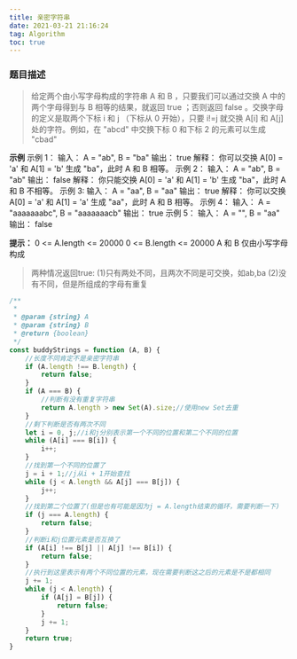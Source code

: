 ```yaml
---
title: 亲密字符串
date: 2021-03-21 21:16:24
tag: Algorithm
toc: true
---
```


### 题目描述
>给定两个由小写字母构成的字符串 A 和 B ，只要我们可以通过交换 A 中的两个字母得到与 B 相等的结果，就返回 true ；否则返回 false 。交换字母的定义是取两个下标 i 和 j （下标从 0 开始），只要 i!=j 就交换 A[i] 和 A[j] 处的字符。例如，在 "abcd" 中交换下标 0 和下标 2 的元素可以生成 "cbad"

**示例**
示例 1：
输入： A = "ab", B = "ba"
输出： true
解释： 你可以交换 A[0] = 'a' 和 A[1] = 'b' 生成 "ba"，此时 A 和 B 相等。
示例 2：
输入： A = "ab", B = "ab"
输出： false
解释： 你只能交换 A[0] = 'a' 和 A[1] = 'b' 生成 "ba"，此时 A 和 B 不相等。
示例 3:
输入： A = "aa", B = "aa"
输出： true
解释： 你可以交换 A[0] = 'a' 和 A[1] = 'a' 生成 "aa"，此时 A 和 B 相等。
示例 4：
输入： A = "aaaaaaabc", B = "aaaaaaacb"
输出： true
示例 5：
输入： A = "", B = "aa"
输出： false

**提示：**
0 <= A.length <= 20000
0 <= B.length <= 20000
A 和 B 仅由小写字母构成

>两种情况返回true:
>(1)只有两处不同，且两次不同是可交换，如ab,ba
>(2)没有不同，但是所组成的字母有重复

```js
/**
 * 
 * @param {string} A 
 * @param {string} B 
 * @return {boolean}
 */
const buddyStrings = function (A, B) {
    //长度不同肯定不是亲密字符串
    if (A.length !== B.length) {
        return false;
    }
    if (A === B) {
        //判断有没有重复字符串
        return A.length > new Set(A).size;//使用new Set去重
    }
    //剩下判断是否有两次不同
    let i = 0, j;//i和j分别表示第一个不同的位置和第二个不同的位置
    while (A[i] === B[i]) {
        i++;
    }
    //找到第一个不同的位置了
    j = i + 1;//j从i + 1开始查找
    while (j < A.length && A[j] === B[j]) {
        j++;
    }
    //找到第二个位置了(但是也有可能是因为j = A.length结束的循环，需要判断一下)
    if (j === A.length) {
        return false;
    }
    //判断i和j位置元素是否互换了
    if (A[i] !== B[j] || A[j] !== B[i]) {
        return false;
    }
    //执行到这里表示有两个不同位置的元素，现在需要判断这之后的元素是不是都相同
    j += 1;
    while (j < A.length) {
        if (A[j] = B[j]) {
            return false;
        }
        j += 1;
    }
    return true;
}
```
